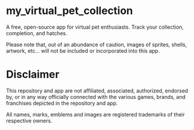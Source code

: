 # my_virtual_pet_collection

A free, open-source app for virtual pet enthusiasts. Track your collection, completion, and hatches.

Please note that, out of an abundance of caution, images of sprites, shells, artwork, etc... will not be included
or incorporated into this app.

# Disclaimer

This repository and app are not affiliated, associated, authorized, endorsed by, or in any way officially connected with
the various games, brands, and franchises depicted in the repository and app.

All names, marks, emblems and images are registered trademarks of their respective owners.